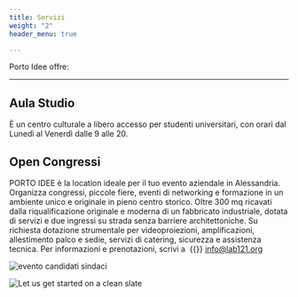 ```yaml
---
title: Servizi
weight: "2"
header_menu: true

---
```

Porto Idee offre:

***

## Aula Studio

È un centro culturale a libero accesso per studenti universitari, con orari dal Lunedì al Venerdì dalle 9 alle 20.

## Open Congressi

PORTO IDEE è la location ideale per il tuo evento aziendale in Alessandria. Organizza congressi, piccole fiere, eventi di networking e formazione in un ambiente unico e originale in pieno centro storico. Oltre 300 mq ricavati dalla riqualificazione originale e moderna di un fabbricato industriale, dotata di servizi e due ingressi su strada senza barriere architettoniche. Su richiesta dotazione strumentale per videoproiezioni, amplificazioni, allestimento palco e sedie, servizi di catering, sicurezza e assistenza tecnica. Per informazioni e prenotazioni, scrivi a  {{<icon class="fa fa-envelope">}} [info@lab121.org](mailto:info@lab121.org)

![evento candidati sindaci](images/sindaci.jpg)

![Let us get started on a clean slate](images/workshop.jpg)


<!-- ## Eventi, talk e workshop
-->






